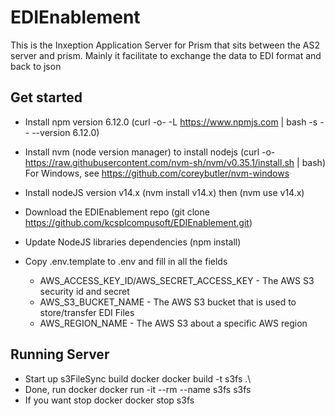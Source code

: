 # EDIEnablement
This is the Inxeption Application Server for Prism that sits between the AS2 server and prism. Mainly it facilitate to exchange the data to EDI format and back to json

## Get started
* Install npm version 6.12.0 (curl -o- -L https://www.npmjs.com | bash -s -- --version 6.12.0)

* Install nvm (node version manager) to install nodejs (curl -o- https://raw.githubusercontent.com/nvm-sh/nvm/v0.35.1/install.sh | bash)  For Windows, see https://github.com/coreybutler/nvm-windows

* Install nodeJS version v14.x (nvm install v14.x) then (nvm use v14.x)
* Download the EDIEnablement repo (git clone https://github.com/kcsplcompusoft/EDIEnablement.git)
* Update NodeJS libraries dependencies (npm install)
* Copy .env.template to .env and fill in all the fields
    * AWS_ACCESS_KEY_ID/AWS_SECRET_ACCESS_KEY - The AWS S3 security id and secret
    * AWS_S3_BUCKET_NAME - The AWS S3 bucket that is used to store/transfer EDI Files
    * AWS_REGION_NAME - The AWS S3 about a specific AWS region 


## Running Server

* Start up s3FileSync build docker docker build -t s3fs .\
* Done, run docker  docker run -it --rm --name s3fs s3fs
* If you want stop docker docker stop s3fs
